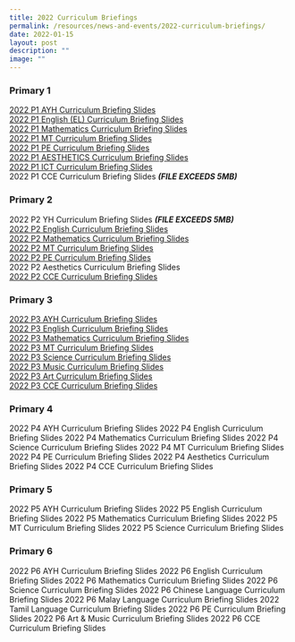 ```yaml
---
title: 2022 Curriculum Briefings
permalink: /resources/news-and-events/2022-curriculum-briefings/
date: 2022-01-15
layout: post
description: ""
image: ""
---
```

### Primary 1
[2022 P1 AYH Curriculum Briefing Slides](/files/2022%20P1%20AYH%20Curriculum%20Briefing%20Slides.pdf)   
[2022 P1 English (EL) Curriculum Briefing Slides](/files/2022%20P1%20EL%20Curriculum%20Briefing%20Slides.pdf)   
[2022 P1 Mathematics Curriculum Briefing Slides](/files/2022%20P1%20MATH%20Curriculum%20Briefing%20Slides.pdf)   
[2022 P1 MT Curriculum Briefing Slides](/files/2022%20P1%20MT%20Curriculum%20Briefing%20Slides.pdf)   
[2022 P1 PE Curriculum Briefing Slides](/files/2022%20P1%20PE%20Curriculum%20Briefing%20Slides.pdf)   
[2022 P1 AESTHETICS Curriculum Briefing Slides](/files/2022%20P1%20Aesthetics%20Curriculum%20Briefing%20Slides_.pdf)   
[2022 P1 ICT Curriculum Briefing Slides](/files/2022%20P1%20ICT%20Curriculum%20Briefing%20Slides.pdf)   
2022 P1 CCE Curriculum Briefing Slides ***(FILE EXCEEDS 5MB)***



### Primary 2
2022 P2 YH Curriculum Briefing Slides ***(FILE EXCEEDS 5MB)***   
[2022 P2 English Curriculum Briefing Slides](/files/2022%20P2%20EL%20Curriculum%20Briefing.pdf)  
[2022 P2 Mathematics Curriculum Briefing Slides](/files/2022%20P2%20Math%20Curriculum%20Briefing.pdf)     
[2022 P2 MT Curriculum Briefing Slides](/files/2022%20P2%20MT%20Curriculum%20Brieifing.pdf)   
[2022 P2 PE Curriculum Briefing Slides](/files/2022%20P2%20PE%20Curriculum%20Briefing.pdf)   
2022 P2 Aesthetics Curriculum Briefing Slides  
[2022 P2 CCE Curriculum Briefing Slides](/files/2022%20P2%20CCE%20Curriculum%20Briefing.pdf)   



### Primary 3
[2022 P3 AYH Curriculum Briefing Slides](/files/P3%20Curriculum%20Briefing%202022%20SL%20%20AYH.pdf)   
[2022 P3 English Curriculum Briefing Slides](/files/2022%20P3%20English%20Curriculum%20Briefingpptx.pdf)   
[2022 P3 Mathematics Curriculum Briefing Slides](/files/2022%20P3%20Mathematics%20Curriculum%20Briefing%20Slides.pdf)   
[2022 P3 MT Curriculum Briefing Slides](/files/2022%20P3%20MT%20Curriculum%20Briefing%20Slides.pdf)   
[2022 P3 Science Curriculum Briefing Slides ](/files/2022%20P3%20Science%20Curriculum%20Briefing.pdf)  
[2022 P3 Music Curriculum Briefing Slides](/files/2022%20P3%20Music%20Curriculum%20Briefing%20Slides.pdf)  
[2022 P3 Art Curriculum Briefing Slides](/files/2022%20P3%20Art%20Curriculum%20Briefing%20Slides.pdf)   
[2022 P3 CCE Curriculum Briefing Slides](/files/2022%20P3%20CCE%20Curriculum%20Briefing%20Slides.pdf)   


### Primary 4
2022 P4 AYH Curriculum Briefing Slides
2022 P4 English Curriculum Briefing Slides
2022 P4 Mathematics Curriculum Briefing Slides
2022 P4 Science Curriculum Briefing Slides
2022 P4 MT Curriculum Briefing Slides
2022 P4 PE Curriculum Briefing Slides
2022 P4 Aesthetics Curriculum Briefing Slides
2022 P4 CCE Curriculum Briefing Slides






### Primary 5
2022 P5 AYH Curriculum Briefing Slides
2022 P5 English Curriculum Briefing Slides
2022 P5 Mathematics Curriculum Briefing Slides
2022 P5 MT Curriculum Briefing Slides
2022 P5 Science Curriculum Briefing Slides

### Primary 6
2022 P6 AYH Curriculum Briefing Slides
2022 P6 English Curriculum Briefing Slides
2022 P6 Mathematics Curriculum Briefing Slides
2022 P6 Science Curriculum Briefing Slides
2022 P6 Chinese Language Curriculum Briefing Slides
2022 P6 Malay Language Curriculum Briefing Slides
2022 Tamil Language Curriculum Briefing Slides
2022 P6 PE Curriculum Briefing Slides
2022 P6 Art & Music Curriculum Briefing Slides
2022 P6 CCE Curriculum Briefing Slides